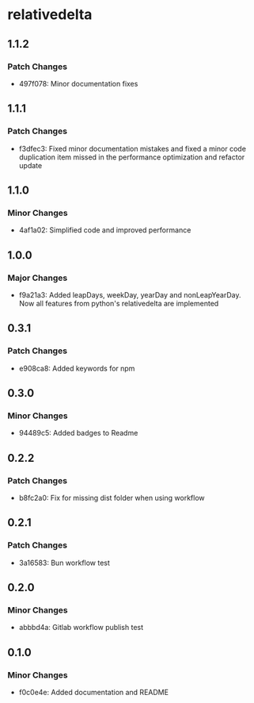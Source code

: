 # relativedelta

## 1.1.2

### Patch Changes

- 497f078: Minor documentation fixes

## 1.1.1

### Patch Changes

- f3dfec3: Fixed minor documentation mistakes and fixed a minor code duplication item missed in the performance optimization and refactor update

## 1.1.0

### Minor Changes

- 4af1a02: Simplified code and improved performance

## 1.0.0

### Major Changes

- f9a21a3: Added leapDays, weekDay, yearDay and nonLeapYearDay. Now all features from python's relativedelta are implemented

## 0.3.1

### Patch Changes

- e908ca8: Added keywords for npm

## 0.3.0

### Minor Changes

- 94489c5: Added badges to Readme

## 0.2.2

### Patch Changes

- b8fc2a0: Fix for missing dist folder when using workflow

## 0.2.1

### Patch Changes

- 3a16583: Bun workflow test

## 0.2.0

### Minor Changes

- abbbd4a: Gitlab workflow publish test

## 0.1.0

### Minor Changes

- f0c0e4e: Added documentation and README
